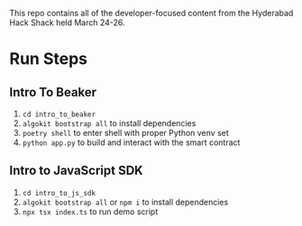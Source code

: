 This repo contains all of the developer-focused content from the Hyderabad Hack Shack held March 24-26.

# Run Steps
## Intro To Beaker
1. `cd intro_to_beaker`
2. `algokit bootstrap all` to install dependencies
3. `poetry shell` to enter shell with proper Python venv set
4. `python app.py` to build and interact with the smart contract

## Intro to JavaScript SDK
1. `cd intro_to_js_sdk`
2. `algokit bootstrap all` or `npm i` to install dependencies
3. `npx tsx index.ts` to run demo script
